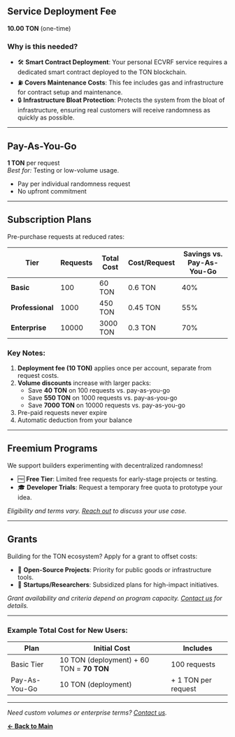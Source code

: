 ## **Service Deployment Fee**  
**10.00 TON** (one-time)  

### Why is this needed?
- 🛠 **Smart Contract Deployment**: Your personal ECVRF service requires a dedicated smart contract deployed to the TON blockchain.  
- ⛽ **Covers Maintenance Costs**: This fee includes gas and infrastructure for contract setup and maintenance.  
- 🔒 **Infrastructure Bloat Protection**: Protects the system from the bloat of infrastructure, ensuring real customers will receive randomness as quickly as possible.  

---

## **Pay-As-You-Go**
**1 TON** per request  
*Best for:* Testing or low-volume usage.   
- Pay per individual randomness request  
- No upfront commitment  

---

## **Subscription Plans**  
Pre-purchase requests at reduced rates:

| Tier          | Requests | Total Cost | Cost/Request | Savings vs. Pay-As-You-Go |
|---------------|----------|------------|--------------|---------------------------|
| **Basic**     | 100      | 60 TON   | 0.6 TON    | 40%                      |
| **Professional** | 1000   | 450 TON    | 0.45 TON     | 55%                     |
| **Enterprise**| 10000     | 3000 TON    | 0.3 TON     | 70%                       |

### Key Notes:
1. **Deployment fee (10 TON)** applies once per account, separate from request costs.  
2. **Volume discounts** increase with larger packs:
   - Save **40 TON** on 100 requests vs. pay-as-you-go  
   - Save **550 TON** on 1000 requests vs. pay-as-you-go  
   - Save **7000 TON** on 10000 requests vs. pay-as-you-go  
3. Pre-paid requests never expire  
4. Automatic deduction from your balance  

---

## **Freemium Programs**  
We support builders experimenting with decentralized randomness!  
- 🆓 **Free Tier**: Limited free requests for early-stage projects or testing.  
- 🎓 **Developer Trials**: Request a temporary free quota to prototype your idea.  

*Eligibility and terms vary. [Reach out](https://randomton.io/) to discuss your use case.*

---

## **Grants**  
Building for the TON ecosystem? Apply for a grant to offset costs:  
- 🌱 **Open-Source Projects**: Priority for public goods or infrastructure tools.  
- 🚀 **Startups/Researchers**: Subsidized plans for high-impact initiatives.  

*Grant availability and criteria depend on program capacity. [Contact us](https://randomton.io/) for details.*  

---

### Example Total Cost for New Users:
| Plan          | Initial Cost       | Includes          |
|---------------|--------------------|-------------------|
| Basic Tier    | 10 TON (deployment) + 60 TON = **70 TON** | 100 requests      |
| Pay-As-You-Go | 10 TON (deployment)    | + 1 TON per request |

---

*Need custom volumes or enterprise terms? [Contact us](https://randomton.io/).*

[**← Back to Main**](README.md)
